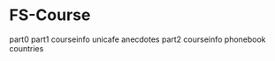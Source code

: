 # FS-Course

part0
part1
  courseinfo
  unicafe
  anecdotes
part2
  courseinfo
  phonebook
  countries
